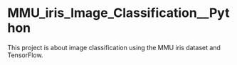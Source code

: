 # MMU_iris_Image_Classification__Python
This project is about image classification using the MMU iris dataset and TensorFlow.
